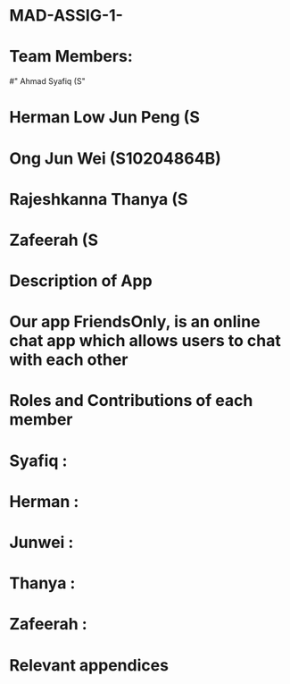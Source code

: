 # MAD-ASSIG-1-


# Team Members:
#" Ahmad Syafiq (S"
# Herman Low Jun Peng (S
# Ong Jun Wei (S10204864B)
# Rajeshkanna Thanya (S
# Zafeerah (S



# Description of App
# Our app FriendsOnly, is an online chat app which allows users to chat with each other



# Roles and Contributions of each member
# Syafiq :
# Herman :
# Junwei :
# Thanya :
# Zafeerah :



# Relevant appendices
